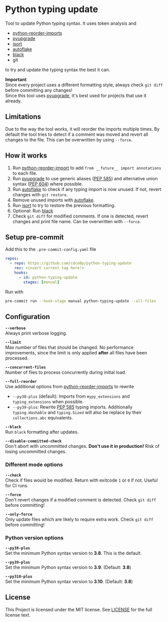 # Python typing update

Tool to update Python typing syntax.
It uses token analysis and
- [python-reorder-imports][pri]
- [pyupgrade][pyu]
- [isort][isort]
- [autoflake][autoflake]
- [black][black]
- git

to try and update the typing syntax the best it can.

**Important**  
Since every project uses a different formatting style,
always check `git diff` before committing any changes!  
Since this tool uses [pyupgrade][pyu], it's best used for
projects that use it already.


## Limitations
Due to the way the tool works, it will reorder the imports multiple times.
By default the tool tries to detect if a comment was moved
and revert all changes to the file. This can be overwritten by using `--force`.


## How it works
1. Run [python-reorder-import][pri] to add
   `from __future__ import annotations` to each file.
2. Run [pyupgrade][pyu] to use generic aliases ([PEP 585][PEP585])
   and alternative union syntax ([PEP 604][PEP604]) where possible.
3. Run [autoflake][autoflake] to check if any typing import is now
   unused. If not, revert changes with `git restore`.
4. Remove unused imports with [autoflake][autoflake].
5. Run [isort][isort] to try to restore the previous formatting.
6. Optional: Run [black][black]
7. Check `git diff` for modified comments.
   If one is detected, revert changes and print file name.
   Can be overwritten with `--force`.


## Setup pre-commit

Add this to the `.pre-commit-config.yaml` file

```yaml
repos:
  - repo: https://github.com/cdce8p/python-typing-update
    rev: <insert current tag here!>
    hooks:
      - id: python-typing-update
        stages: [manual]
```

Run with
```bash
pre-commit run --hook-stage manual python-typing-update --all-files
```

## Configuration

**`--verbose`**  
Always print verbose logging.

**`--limit`**  
Max number of files that should be changed. No performance improvements,
since the limit is only applied **after** all files have been processed.

**`--concurrent-files`**  
Number of files to process concurrently during initial load.

**`--full-reorder`**  
Use additional options from [python-reorder-imports][pri] to rewrite
- `--py38-plus` (default): Imports from `mypy_extensions` and `typing_extensions` when possible.
- `--py39-plus`: Rewrite [PEP 585][PEP585] typing imports. Additionally `typing.Hashable` and `typing.Sized` will also be replace by their `collections.abc` equivalents.

**`--black`**  
Run `black` formatting after updates.

**`--disable-committed-check`**  
Don't abort with uncommitted changes. **Don't use it in production!**
Risk of losing uncommitted changes.


### Different mode options

**`--check`**  
Check if files would be modified. Return with exitcode `1` or `0` if not. Useful for CI runs.

**`--force`**  
Don't revert changes if a modified comment is detected.
Check `git diff` before committing!

**`--only-force`**  
Only update files which are likely to require extra work.
Check `git diff` before committing!


### Python version options

**`--py38-plus`**  
Set the minimum Python syntax version to **3.8**. This is the default.

**`--py39-plus`**  
Set the minimum Python syntax version to **3.9**. (Default: **3.8**)

**`--py310-plus`**  
Set the minimum Python syntax version to **3.10**. (Default: **3.8**)


## License
This Project is licensed under the MIT license.
See [LICENSE](LICENSE) for the full license text.


[pri]: https://github.com/asottile/reorder_python_imports
[pyu]: https://github.com/asottile/pyupgrade
[isort]: https://github.com/PyCQA/isort
[autoflake]: https://github.com/myint/autoflake
[black]: https://github.com/psf/black
[PEP585]: https://www.python.org/dev/peps/pep-0585/
[PEP604]: https://www.python.org/dev/peps/pep-0604/
